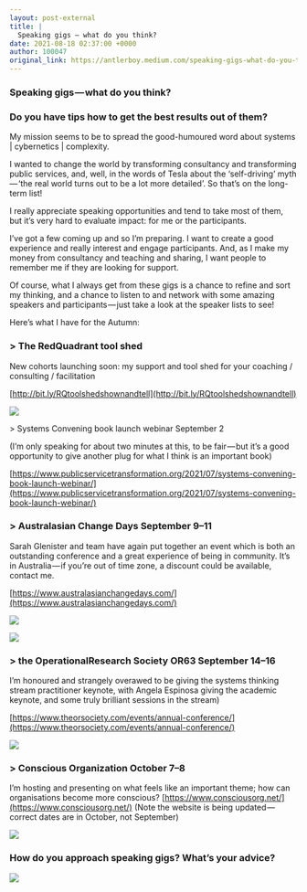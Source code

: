 ```yaml
---
layout: post-external
title: |
  Speaking gigs — what do you think?
date: 2021-08-18 02:37:00 +0000
author: 100047
original_link: https://antlerboy.medium.com/speaking-gigs-what-do-you-think-dda953097ca5?source=rss-97852f5a56ae------2
---
```


### Speaking gigs — what do you think?

### Do you have tips how to get the best results out of them?

My mission seems to be to spread the good-humoured word about systems | cybernetics | complexity.

I wanted to change the world by transforming consultancy and transforming public services, and, well, in the words of Tesla about the ‘self-driving’ myth — ‘the real world turns out to be a lot more detailed’. So that’s on the long-term list!

I really appreciate speaking opportunities and tend to take most of them, but it’s very hard to evaluate impact: for me or the participants.

I’ve got a few coming up and so I’m preparing. I want to create a good experience and really interest and engage participants. And, as I make my money from consultancy and teaching and sharing, I want people to remember me if they are looking for support.

Of course, what I always get from these gigs is a chance to refine and sort my thinking, and a chance to listen to and network with some amazing speakers and participants — just take a look at the speaker lists to see!

Here’s what I have for the Autumn:

### \> The RedQuadrant tool shed

New cohorts launching soon: my support and tool shed for your coaching / consulting / facilitation

[http://bit.ly/RQtoolshedshownandtell](http://bit.ly/RQtoolshedshownandtell)

![](https://cdn-images-1.medium.com/max/618/0*79RwRp0h_f00obtJ)

\> Systems Convening book launch webinar September 2

(I’m only speaking for about two minutes at this, to be fair — but it’s a good opportunity to give another plug for what I think is an important book)

[https://www.publicservicetransformation.org/2021/07/systems-convening-book-launch-webinar/](https://www.publicservicetransformation.org/2021/07/systems-convening-book-launch-webinar/)

### \> Australasian Change Days September 9–11

Sarah Glenister and team have again put together an event which is both an outstanding conference and a great experience of being in community. It’s in Australia — if you’re out of time zone, a discount could be available, contact me.

[https://www.australasianchangedays.com/](https://www.australasianchangedays.com/)

![](https://cdn-images-1.medium.com/max/1024/0*OU5rxQz6zL-m4who)

![](https://cdn-images-1.medium.com/max/1024/0*BW5yVr3jXs2pt-2D)

### \> the OperationalResearch Society OR63 September 14–16

I’m honoured and strangely overawed to be giving the systems thinking stream practitioner keynote, with Angela Espinosa giving the academic keynote, and some truly brilliant sessions in the stream)

[https://www.theorsociety.com/events/annual-conference/](https://www.theorsociety.com/events/annual-conference/)

![](https://cdn-images-1.medium.com/max/640/0*SaFlGz9YBh-5vNa1)

### \> Conscious Organization October 7–8

I’m hosting and presenting on what feels like an important theme; how can organisations become more conscious? [https://www.consciousorg.net/](https://www.consciousorg.net/) (Note the website is being updated — correct dates are in October, not September)

![](https://cdn-images-1.medium.com/max/502/0*dH9g_Gp8Gka5kSP_)

### How do you approach speaking gigs? What’s your advice?
 ![](https://medium.com/_/stat?event=post.clientViewed&referrerSource=full_rss&postId=dda953097ca5)
